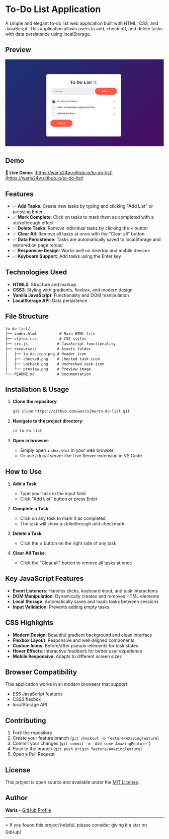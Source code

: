 # To-Do List Application

A simple and elegant to-do list web application built with HTML, CSS, and JavaScript. This application allows users to add, check off, and delete tasks with data persistence using localStorage.

## Preview

<img src='resourses/preview.png'>

## Demo

🔗 **Live Demo**: [https://waris24w.github.io/to-do-list](https://waris24w.github.io/to-do-list)

## Features

- ✅ **Add Tasks**: Create new tasks by typing and clicking "Add List" or pressing Enter
- ✅ **Mark Complete**: Click on tasks to mark them as completed with a strikethrough effect
- ✅ **Delete Tasks**: Remove individual tasks by clicking the × button
- ✅ **Clear All**: Remove all tasks at once with the "Clear all" button
- ✅ **Data Persistence**: Tasks are automatically saved to localStorage and restored on page reload
- ✅ **Responsive Design**: Works well on desktop and mobile devices
- ✅ **Keyboard Support**: Add tasks using the Enter key

## Technologies Used

- **HTML5**: Structure and markup
- **CSS3**: Styling with gradients, flexbox, and modern design
- **Vanilla JavaScript**: Functionality and DOM manipulation
- **LocalStorage API**: Data persistence

## File Structure

```
to-do-list/
├── index.html          # Main HTML file
├── styles.css          # CSS styles
├── src.js             # JavaScript functionality
├── resourses/         # Assets folder
│   ├── to-do-icon.png # Header icon
│   ├── checked.png    # Checked task icon
│   ├── uncheck.png    # Unchecked task icon
│   └── preview.png    # Preview image
└── README.md          # Documentation
```

## Installation & Usage

1. **Clone the repository**:
   ```bash
   git clone https://github.com/waris24w/to-do-list.git
   ```

2. **Navigate to the project directory**:
   ```bash
   cd to-do-list
   ```

3. **Open in browser**:
   - Simply open `index.html` in your web browser
   - Or use a local server like Live Server extension in VS Code

## How to Use

1. **Add a Task**: 
   - Type your task in the input field
   - Click "Add List" button or press Enter

2. **Complete a Task**: 
   - Click on any task to mark it as completed
   - The task will show a strikethrough and checkmark

3. **Delete a Task**: 
   - Click the × button on the right side of any task

4. **Clear All Tasks**: 
   - Click the "Clear all" button to remove all tasks at once

## Key JavaScript Features

- **Event Listeners**: Handles clicks, keyboard input, and task interactions
- **DOM Manipulation**: Dynamically creates and removes HTML elements
- **Local Storage**: Automatically saves and loads tasks between sessions
- **Input Validation**: Prevents adding empty tasks

## CSS Highlights

- **Modern Design**: Beautiful gradient background and clean interface
- **Flexbox Layout**: Responsive and well-aligned components
- **Custom Icons**: Before/after pseudo-elements for task states
- **Hover Effects**: Interactive feedback for better user experience
- **Mobile Responsive**: Adapts to different screen sizes

## Browser Compatibility

This application works in all modern browsers that support:
- ES6 JavaScript features
- CSS3 flexbox
- localStorage API

## Contributing

1. Fork the repository
2. Create your feature branch (`git checkout -b feature/AmazingFeature`)
3. Commit your changes (`git commit -m 'Add some AmazingFeature'`)
4. Push to the branch (`git push origin feature/AmazingFeature`)
5. Open a Pull Request

## License

This project is open source and available under the [MIT License](LICENSE).

## Author

**Waris** - [GitHub Profile](https://github.com/waris24w)

---

⭐ If you found this project helpful, please consider giving it a star on GitHub!
